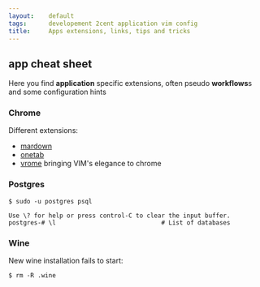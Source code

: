 ```yaml
---
layout:    default
tags:      developement 2cent application vim config
title:     Apps extensions, links, tips and tricks
---
```

## app cheat sheet

Here you find **application** specific extensions, often pseudo **workflows**s and some configuration hints

### Chrome

Different extensions:

* [mardown]()
* [onetab]()
* [vrome](https://github.com/jinzhu/vrome) bringing VIM's elegance to chrome

### Postgres

    $ sudo -u postgres psql

    Use \? for help or press control-C to clear the input buffer.
    postgres-# \l                             # List of databases

### Wine

New wine installation fails to start:

    $ rm -R .wine
